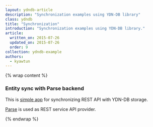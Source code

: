 ```yaml
---
layout: ydndb-article
description: "Synchronization examples using YDN-DB library"
class: ydndb
title: "Synchronization"
introduction: "Synchronization examples using YDN-DB library."
article:
  written_on: 2015-07-26
  updated_on: 2015-07-26
  order: 9
collection: ydndb-example  
authors:
  - kyawtun
---
```


{% wrap content %}
 
### Entity sync with Parse backend

This is [simple app](http://yathit.github.io/ydndb-demo/entity-sync/app.html) for synchronizing REST API with YDN-DB storage.

[Parse](http://parse.com) is used as REST service API provider. 

{% endwrap %}      